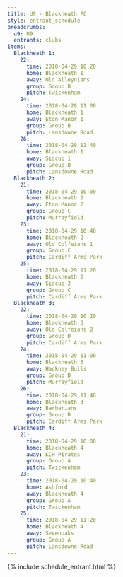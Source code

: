 ```yaml
---
title: U9 - Blackheath FC
style: entrant_schedule
breadcrumbs:
  u9: U9
  entrants: clubs
items:
  Blackheath 1:
    22:
      time: 2018-04-29 10:20
      home: Blackheath 1
      away: Old Alleynians
      group: Group B
      pitch: Twickenham
    24:
      time: 2018-04-29 11:00
      home: Blackheath 1
      away: Eton Manor 1
      group: Group B
      pitch: Lansdowne Road
    26:
      time: 2018-04-29 11:40
      home: Blackheath 1
      away: Sidcup 1
      group: Group B
      pitch: Lansdowne Road
  Blackheath 2:
    21:
      time: 2018-04-29 10:00
      home: Blackheath 2
      away: Eton Manor 2
      group: Group C
      pitch: Murrayfield
    23:
      time: 2018-04-29 10:40
      home: Blackheath 2
      away: Old Colfeians 1
      group: Group C
      pitch: Cardiff Arms Park
    25:
      time: 2018-04-29 11:20
      home: Blackheath 2
      away: Sidcup 2
      group: Group C
      pitch: Cardiff Arms Park
  Blackheath 3:
    22:
      time: 2018-04-29 10:20
      home: Blackheath 3
      away: Old Colfeians 2
      group: Group D
      pitch: Cardiff Arms Park
    24:
      time: 2018-04-29 11:00
      home: Blackheath 3
      away: Hackney Bulls
      group: Group D
      pitch: Murrayfield
    26:
      time: 2018-04-29 11:40
      home: Blackheath 3
      away: Barbarians
      group: Group D
      pitch: Cardiff Arms Park
  Blackheath 4:
    21:
      time: 2018-04-29 10:00
      home: Blackheath 4
      away: KCH Pirates
      group: Group A
      pitch: Twickenham
    23:
      time: 2018-04-29 10:40
      home: Ashford
      away: Blackheath 4
      group: Group A
      pitch: Twickenham
    25:
      time: 2018-04-29 11:20
      home: Blackheath 4
      away: Sevenoaks
      group: Group A
      pitch: Lansdowne Road
---
```


{% include schedule_entrant.html %}
